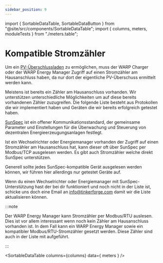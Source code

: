 ```yaml
---
sidebar_position: 9
---
```


import { SortableDataTable, SortableDataButton } from "@site/src/components/SortableDataTable";
import { columns, meters, moduleTests } from "./meters.table";

# Kompatible Stromzähler

Um ein [PV-Überschlussladen](/warp_charger/pv_excess_charging.md) zu ermöglichen, muss
der WARP Charger oder der WARP Energy Manager Zugriff auf einen Stromzähler am Hausanschluss haben,
da nur dort der eigentliche PV-Überschuss ermittelt werden kann.

Meistens ist bereits ein Zähler am Hausanschluss vorhanden. Wir unterstützen unterschiedliche Möglichkeiten
um auf diese bereits vorhandenen Zähler zuzugreifen. Die folgende Liste besteht aus Protokollen die wir
implementiert haben und Geräten die wir bereits erfolgreich getestet haben.

[SunSpec](https://sunspec.org/sunspec-modbus-specifications/) ist ein offener Kommunikationsstandard, der gemeinsame Parameter und Einstellungen für die Überwachung und Steuerung von dezentralen Energieerzeugungsanlagen festlegt.

Ist ein Wechselrichter oder Energiemanager vorhanden der Zugriff auf einen Stromzähler am Hausanschluss hat, kann dieser oft über SunSpec per Modbus/TCP ausgelesen werden. Es gibt auch Stromzähler welche direkt SunSpec unterstützen.

Generell sollte jedes SunSpec-kompatible Gerät ausgelesen werden können, wir führen hier allerdings nur getestet Geräte auf.

Wenn du einen Wechselrichter oder Energiemanager mit SunSpec-Unterstützung hast der bei dir funktioniert und noch nicht in der Liste ist, schicke uns doch eine Email an [info@tinkerforge.com](mailto://info@tinkerforge.com) damit wir die Liste aktualisieren können.

:::note

Der WARP Energy Manager kann Stromzähler per Modbus/RTU auslesen. Dies ist vor allem interessant wenn noch kein
Zähler am Hausanschluss vorhanden ist. In dem Fall kann ein WARP Energy Manager sowie ein kompatibler
Modbus/RTU-Stromzähler gesetzt werden. Diese Zähler sind auch in der Liste mit aufgeführt.

:::

<SortableDataTable
  columns={columns}
  data={ meters }
/>

<SortableDataButton
  text="Füge neuen Stromzähler hinzu"
  editUrl="https://github.com/Tinkerforge/warp-charger/blob/master/docs.warp-charger.com/docs/meters.table.js"
/>

